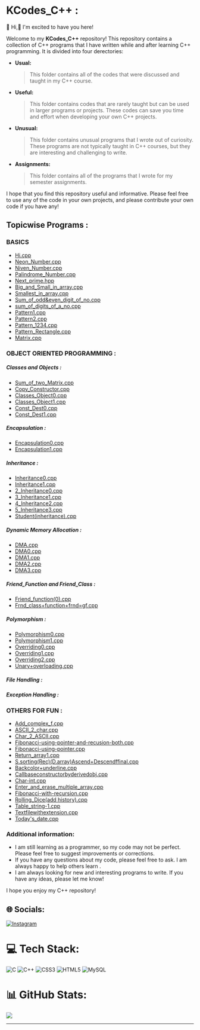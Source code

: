 # KCodes_C++ :
 👋 Hi,🎉 I'm excited to have you here!
  
Welcome to my **KCodes_C++** repository! This repository contains a collection of C++ programs that I have written while and after learning C++ programming. It is divided into four derectories:

* **Usual:**
  > This folder contains all of the codes that were discussed and taught in my C++ course.
* **Useful:**
  > This folder contains codes that are rarely taught but can be used in larger programs or projects. These codes can save you time and effort when developing your own C++ projects.
* **Unusual:**
  > This folder contains unusual programs that I wrote out of curiosity. These programs are not typically taught in C++ courses, but they are interesting and challenging to write.
* **Assignments:**
   > This folder contains all of the programs that I wrote for my semester assignments.




I hope that you find this repository useful and informative. Please feel free to use any of the code in your own projects, and please contribute your own code if you have any!

## Topicwise Programs :

 ### BASICS
   * [Hi.cpp](Usual/hi.cpp)
   * [Neon_Number.cpp](Usual/Neon.cpp)
   * [Niven_Number.cpp](Usual/Niven.cpp)
   * [Palindrome_Number.cpp](Usual/Palindromeno.cpp)
   * [Next_prime.hpp](Usual/next_prime.hpp)
   * [Big_and_Small_in_array.cpp](Usual/big&small_in_array.cpp)
   * [Smallest_in_array.cpp](Usual/smallestinarray.cpp)
   * [Sum_of_odd&even_digit_of_no.cpp](Usual/sum_of_odd&even_digit_of_no.cpp)
   * [sum_of_digits_of_a_no.cpp](Usual/sum_of_digits_of_a_no.cpp)
   * [Pattern1.cpp](Usual/_pattern1.cpp)
   * [Pattern2.cpp](Usual/_pattern2.cpp)
   * [Pattern_1234.cpp](Usual/pattern_1234.cpp)
   * [Pattern_Rectangle.cpp](Usual/Singlerectangle.cpp)
   * [Matrix.cpp](Usual/Mat.cpp)
  
  ### OBJECT ORIENTED PROGRAMMING :
   ##### Classes and Objects : 
   * [Sum_of_two_Matrix.cpp](Usual/Sum_2Mat.cpp)
   * [Copy_Constructor.cpp](Usual/copy_constructor.cpp)
   * [Classes_Object0.cpp](Assignment/Classes_Object0.cpp)
   * [Classes_Object1.cpp](Assignment/Classes_Object1.cpp)
   * [Const_Dest0.cpp](Assignment/Const_Dest0.cpp)
   * [Const_Dest1.cpp](Assignment/Const_Dest1.cpp)

   ##### Encapsulation :
   * [Encapsulation0.cpp](Assignment/Encapsulation0.cpp)
   * [Encapsulation1.cpp](Assignment/Encapsulation1.cpp)
   ##### Inheritance :
   * [Inheritance0.cpp](Assignment/Inheritance0.cpp)
   * [Inheritance1.cpp](Assignment/Inheritance1.cpp)
   * [2_Inheritance0.cpp](Usual/2_Inheritance0.cpp)
   * [3_Inheritance1.cpp](Usual/3_Inheritance1.cpp)
   * [4_Inheritance2.cpp](Usual/4_Inheritance2.cpp)
   * [5_Inheritance3.cpp](Usual/5_Inheritance3.cpp)
   * [Student(inheritance).cpp](Usual/student(inheritance).cpp)
   ##### Dynamic Memory Allocation :
   * [DMA.cpp](Assignment/DMA.cpp)
   * [DMA0.cpp](Assignment/DMA0.cpp)
   * [DMA1.cpp](Assignment/DMA1.cpp)
   * [DMA2.cpp](Usual/DMA0.cpp)
   * [DMA3.cpp](Usual/DMA1.cpp)
   ##### Friend_Function and Friend_Class :
   * [Friend_function(0).cpp](Usual/Friend_function(0).cpp)
   * [Frnd_class+function+frnd=gf.cpp](Assignment/frnd_class+function+frnd=gf.cpp)
   ##### Polymorphism :
   * [Polymorphism0.cpp](Assignment/Polymorphism0.cpp)
   * [Polymorphism1.cpp](Assignment/Polymorphism1.cpp)
   * [Overriding0.cpp](Usual/Overriding0.cpp)
   * [Overriding1.cpp](Usual/Overriding1.cpp)
   * [Overriding2.cpp](Usual/Overriding2.cpp)
   * [Unary+overloading.cpp](Usual/Unary+overloading.cpp)
   ##### File Handling : 
   ##### Exception Handling : 
   
 ### OTHERS FOR FUN : 
   
   * [Add_complex_f.cpp](Unusual/Add_Complex_numbers/Add_complex_f.cpp)
   * [ASCII_2_char.cpp](Unusual/ASCII_2_char.cpp)
   * [Char_2_ASCII.cpp](Unusual/char_2_ASCII.cpp)
   * [Fibonacci-using-pointer-and-recusion-both.cpp](Unusual/Fibonacci-using-pointer-and-recusion-both.cpp)
   * [Fibonacci-using-pointer.cpp](Unusual/Fibonacci-using-pointer.cpp)
   * [Return_array1.cpp](Unusual/Return_array1.cpp)
   * [S.sorting(Rec)(D.array)Ascend+Descendffinal.cpp](Unusual/S.sorting_Rec_D.array_Ascend+Descendffinal.cpp)
   * [Backcolor+underline.cpp](Unusual/backcolor+underline.cpp)
   * [Callbaseconstructorbyderivedobj.cpp](Unusual/callbaseconstructorbyderivedobj.cpp)
   * [Char-int.cpp](Unusual/char-int.cpp)
   * [Enter_and_erase_multiple_array.cpp](Unusual/enter_and_erase_multiple_array.cpp)
   * [Fibonacci-with-recursion.cpp](Unusual/fibonacci-with-recursion.cpp)
   * [Rolling_Dice(add history).cpp](Unusual/rolling_addhistory.cpp)
   * [Table_string-1.cpp](Unusual/table_string-1.cpp)
   * [Textfilewithextension.cpp](Useful/textfilewithextension.cpp)
   * [Today's_date.cpp](Useful/today's_date.cpp)
   
   

### Additional information:

* I am still learning as a programmer, so my code may not be perfect. Please feel free to suggest improvements or corrections.
* If you have any questions about my code, please feel free to ask. I am always happy to help others learn .
* I am always looking for new and interesting programs to write. If you have any ideas, please let me know!

I hope you enjoy my C++ repository!

## 🌐 Socials:

[![Instagram](https://img.shields.io/badge/Instagram-%23E4405F.svg?logo=Instagram&logoColor=white)](https://instagram.com/kkundan37) 

# 💻 Tech Stack:

![C](https://img.shields.io/badge/c-%2300599C.svg?style=for-the-badge&logo=c&logoColor=white) ![C++](https://img.shields.io/badge/c++-%2300599C.svg?style=for-the-badge&logo=c%2B%2B&logoColor=white) ![CSS3](https://img.shields.io/badge/css3-%231572B6.svg?style=for-the-badge&logo=css3&logoColor=white) ![HTML5](https://img.shields.io/badge/html5-%23E34F26.svg?style=for-the-badge&logo=html5&logoColor=white) ![MySQL](https://img.shields.io/badge/mysql-%2300f.svg?style=for-the-badge&logo=mysql&logoColor=white)

# 📊 GitHub Stats:

![](https://github-readme-stats.vercel.app/api/top-langs/?username=kkundanI&theme=dark&hide_border=false&include_all_commits=false&count_private=false&layout=compact)

---
